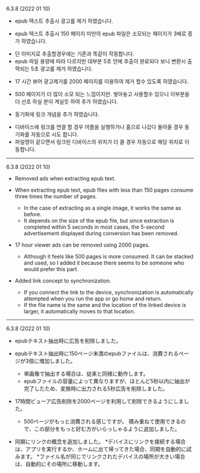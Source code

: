 6.3.8 (2022 01 10)
- epub 텍스트 추출시 광고를 제거 하였습니다. 

- epub 텍스트 추출시 150 페이지 미만의 epub 파일은 소모되는 페이지가 3배로 증가 하였습니다.   
 * 단 이미지로 추출할경우에는 기존과 똑같이 작동합니다.
 * epub 파일 용량에 따라 다르지만 대부분 5초 안에 추출이 완료되다 보니 변환시 출력되는 5초 광고를 제거 하였습니다.  

- 17 시간 뷰어 광고제거를 2000 페이지를 이용하여 제거 할수 있도록 하였습니다. 
 * 500 페이지가 더 많이 소모 되는 느낌이지만. 쌓아놓고 사용할수 있으니 이부분을 더 선호 하실 분이 계실듯 하여 추가 하였습니다. 

- 동기화에 링크 개념을 추가 하였습니다. 
 * 디바이스에 링크를 연결 할 경우 어플을 실행하거나 홈으로 나갔다 돌아올 경우 동기화를 자동으로 시도 합니다. 
 * 파일명이 같으면서 링크된 디바이스의 위치가 더 클 경우 자동으로 해당 위치로 이동합니다. 




---

6.3.8 (2022 01 10)
- Removed ads when extracting epub text.

- When extracting epub text, epub files with less than 150 pages consume three times the number of pages.
  * In the case of extracting as a single image, it works the same as before.
  * It depends on the size of the epub file, but since extraction is completed within 5 seconds in most cases, the 5-second advertisement displayed during conversion has been removed.

- 17 hour viewer ads can be removed using 2000 pages.
  * Although it feels like 500 pages is more consumed. It can be stacked and used, so I added it because there seems to be someone who would prefer this part.

- Added link concept to synchronization.
  * If you connect the link to the device, synchronization is automatically attempted when you run the app or go home and return.
  * If the file name is the same and the location of the linked device is larger, it automatically moves to that location.


---

6.3.8 (2022 01 10)
- epubテキスト抽出時に広告を削除しました。

- epubテキスト抽出時に150ページ未満のepubファイルは、消費されるページが3倍に増加しました。
  * 単画像で抽出する場合は、従来と同様に動作します。
  * epubファイルの容量によって異なりますが、ほとんど5秒以内に抽出が完了したため、変換時に出力される5秒広告を削除しました。

- 17時間ビューア広告削除を2000ページを利用して削除できるようにしました。
  * 500ページがもっと消費される感じですが。 積み重ねて使用できるので、この部分をもっと好む方がいらっしゃるように追加しました。

- 同期にリンクの概念を追加しました。
  *デバイスにリンクを接続する場合は、アプリを実行するか、ホームに出て帰ってきた場合、同期を自動的に試みます。
  *ファイル名が同じでリンクされたデバイスの場所が大きい場合は、自動的にその場所に移動します。

